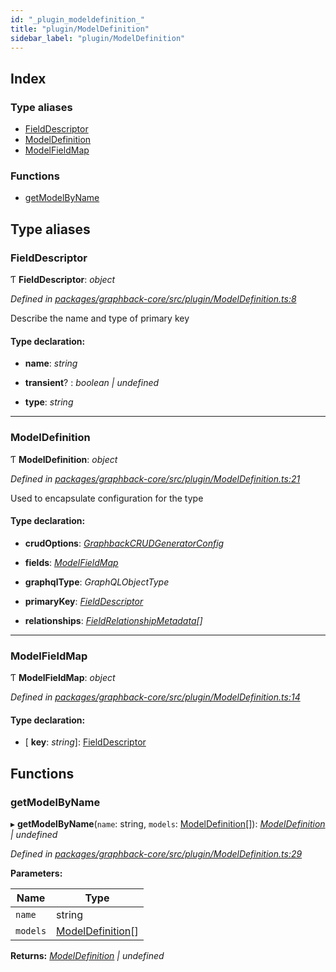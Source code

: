 ```yaml
---
id: "_plugin_modeldefinition_"
title: "plugin/ModelDefinition"
sidebar_label: "plugin/ModelDefinition"
---
```


## Index

### Type aliases

* [FieldDescriptor](_plugin_modeldefinition_.md#fielddescriptor)
* [ModelDefinition](_plugin_modeldefinition_.md#modeldefinition)
* [ModelFieldMap](_plugin_modeldefinition_.md#modelfieldmap)

### Functions

* [getModelByName](_plugin_modeldefinition_.md#getmodelbyname)

## Type aliases

###  FieldDescriptor

Ƭ **FieldDescriptor**: *object*

*Defined in [packages/graphback-core/src/plugin/ModelDefinition.ts:8](https://github.com/aerogear/graphback/blob/63664df15/packages/graphback-core/src/plugin/ModelDefinition.ts#L8)*

Describe the name and type of primary key

#### Type declaration:

* **name**: *string*

* **transient**? : *boolean | undefined*

* **type**: *string*

___

###  ModelDefinition

Ƭ **ModelDefinition**: *object*

*Defined in [packages/graphback-core/src/plugin/ModelDefinition.ts:21](https://github.com/aerogear/graphback/blob/63664df15/packages/graphback-core/src/plugin/ModelDefinition.ts#L21)*

Used to encapsulate configuration for the type

#### Type declaration:

* **crudOptions**: *[GraphbackCRUDGeneratorConfig](../interfaces/_plugin_graphbackcrudgeneratorconfig_.graphbackcrudgeneratorconfig.md)*

* **fields**: *[ModelFieldMap](_plugin_modeldefinition_.md#modelfieldmap)*

* **graphqlType**: *GraphQLObjectType*

* **primaryKey**: *[FieldDescriptor](_plugin_modeldefinition_.md#fielddescriptor)*

* **relationships**: *[FieldRelationshipMetadata](../interfaces/_relationships_relationshipmetadatabuilder_.fieldrelationshipmetadata.md)[]*

___

###  ModelFieldMap

Ƭ **ModelFieldMap**: *object*

*Defined in [packages/graphback-core/src/plugin/ModelDefinition.ts:14](https://github.com/aerogear/graphback/blob/63664df15/packages/graphback-core/src/plugin/ModelDefinition.ts#L14)*

#### Type declaration:

* \[ **key**: *string*\]: [FieldDescriptor](_plugin_modeldefinition_.md#fielddescriptor)

## Functions

###  getModelByName

▸ **getModelByName**(`name`: string, `models`: [ModelDefinition](_plugin_modeldefinition_.md#modeldefinition)[]): *[ModelDefinition](_plugin_modeldefinition_.md#modeldefinition) | undefined*

*Defined in [packages/graphback-core/src/plugin/ModelDefinition.ts:29](https://github.com/aerogear/graphback/blob/63664df15/packages/graphback-core/src/plugin/ModelDefinition.ts#L29)*

**Parameters:**

Name | Type |
------ | ------ |
`name` | string |
`models` | [ModelDefinition](_plugin_modeldefinition_.md#modeldefinition)[] |

**Returns:** *[ModelDefinition](_plugin_modeldefinition_.md#modeldefinition) | undefined*
